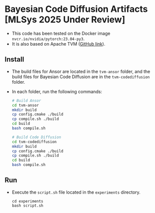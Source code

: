 # Bayesian Code Diffusion Artifacts [MLSys 2025 Under Review]

- This code has been tested on the Docker image `nvcr.io/nvidia/pytorch:23.04-py3`.
- It is also based on Apache TVM ([GitHub link](https://github.com/apache/tvm)).

## Install

- The build files for Ansor are located in the `tvm-ansor` folder, and the build files for Bayesian Code Diffusion are in the `tvm-codediffusion` folder.
- In each folder, run the following commands:

    ```bash
    # Build Ansor
    cd tvm-ansor
    mkdir build
    cp config.cmake ./build
    cp compile.sh ./build
    cd build
    bash compile.sh

    # Build Code Diffusion
    cd tvm-codediffusion
    mkdir build
    cp config.cmake ./build
    cp compile.sh ./build
    cd build
    bash compile.sh
    ```

## Run

- Execute the `script.sh` file located in the `experiments` directory.

    ```
    cd experiments
    bash script.sh
    ```